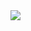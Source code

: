 <img src="https://github-readme-stats.vercel.app/api?username=ismailbarka&count_private=true&show_icons=true&theme=vue-dark"/>
